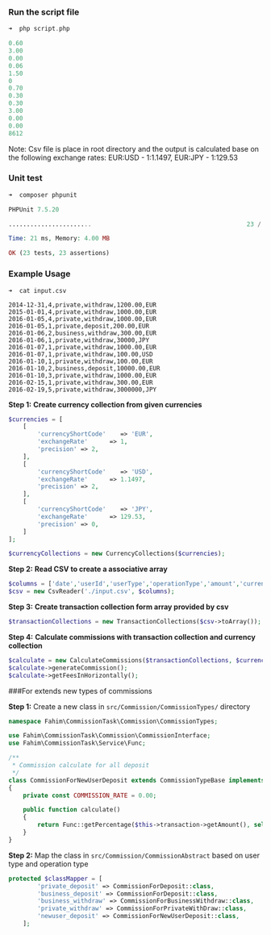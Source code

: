### Run the script file

```php
➜  php script.php

0.60
3.00
0.00
0.06
1.50
0
0.70
0.30
0.30
3.00
0.00
0.00
8612

```
Note: Csv file is place in root directory and the output is calculated base on the following exchange rates: EUR:USD - 1:1.1497, EUR:JPY - 1:129.53

### Unit test

```php
➜  composer phpunit

PHPUnit 7.5.20

.......................                                           23 / 23 (100%)

Time: 21 ms, Memory: 4.00 MB

OK (23 tests, 23 assertions)

```
### Example Usage


```
➜  cat input.csv 

2014-12-31,4,private,withdraw,1200.00,EUR
2015-01-01,4,private,withdraw,1000.00,EUR
2016-01-05,4,private,withdraw,1000.00,EUR
2016-01-05,1,private,deposit,200.00,EUR
2016-01-06,2,business,withdraw,300.00,EUR
2016-01-06,1,private,withdraw,30000,JPY
2016-01-07,1,private,withdraw,1000.00,EUR
2016-01-07,1,private,withdraw,100.00,USD
2016-01-10,1,private,withdraw,100.00,EUR
2016-01-10,2,business,deposit,10000.00,EUR
2016-01-10,3,private,withdraw,1000.00,EUR
2016-02-15,1,private,withdraw,300.00,EUR
2016-02-19,5,private,withdraw,3000000,JPY
```


**Step 1:**
**Create currency collection from given currencies**

``` php
$currencies = [
    [
        'currencyShortCode'    => 'EUR',
        'exchangeRate'      => 1,
        'precision' => 2,
    ],
    [
        'currencyShortCode'    => 'USD',
        'exchangeRate'      => 1.1497,
        'precision' => 2,
    ],
    [
        'currencyShortCode'    => 'JPY',
        'exchangeRate'      => 129.53,
        'precision' => 0,
    ]
];

$currencyCollections = new CurrencyCollections($currencies);
```

**Step 2:**
**Read CSV to create a associative array**

```php
$columns = ['date','userId','userType','operationType','amount','currencyShortCode'];
$csv = new CsvReader('./input.csv', $columns);
```

**Step 3:**
**Create transaction collection form array provided by csv**

```php
$transactionCollections = new TransactionCollections($csv->toArray());
```

**Step 4:**
**Calculate commissions with transaction collection and currency collection**

```php
$calculate = new CalculateCommissions($transactionCollections, $currencyCollections);
$calculate->generateCommission();
$calculate->getFeesInHorizontally();
```

###For extends new types of commissions

**Step 1:**
Create a new class in ```src/Commission/CommissionTypes/``` directory

```php
namespace Fahim\CommissionTask\Commission\CommissionTypes;

use Fahim\CommissionTask\Commission\CommissionInterface;
use Fahim\CommissionTask\Service\Func;

/**
 * Commission calculate for all deposit
 */
class CommissionForNewUserDeposit extends CommissionTypeBase implements CommissionInterface
{
    private const COMMISSION_RATE = 0.00;

    public function calculate()
    {
        return Func::getPercentage($this->transaction->getAmount(), self::COMMISSION_RATE);
    }
}

```

**Step 2:**
Map the class in ```src/Commission/CommissionAbstract``` based on user type and operation type 

```php
protected $classMapper = [
        'private_deposit' => CommissionForDeposit::class,
        'business_deposit' => CommissionForDeposit::class,
        'business_withdraw' => CommissionForBusinessWithdraw::class,
        'private_withdraw' => CommissionForPrivateWithDraw::class,
        'newuser_deposit' => CommissionForNewUserDeposit::class,
    ];
```

